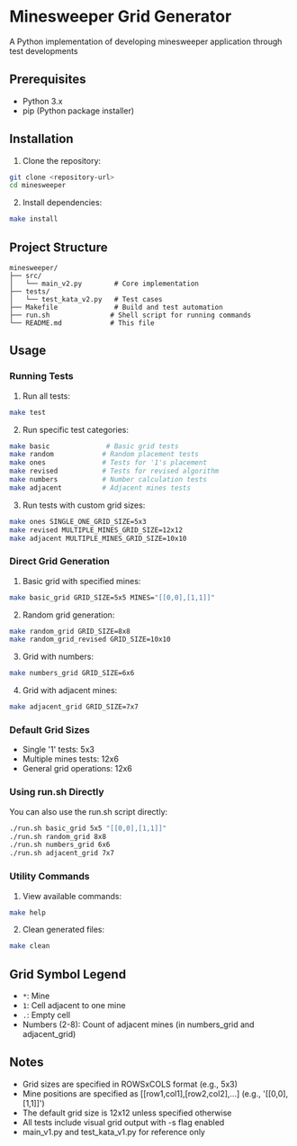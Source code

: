 # Minesweeper Grid Generator

A Python implementation of developing minesweeper application through test developments

## Prerequisites

- Python 3.x
- pip (Python package installer)

## Installation

1. Clone the repository:
```bash
git clone <repository-url>
cd minesweeper
```

2. Install dependencies:
```bash
make install
```

## Project Structure

```
minesweeper/
├── src/
│   └── main_v2.py        # Core implementation
├── tests/
│   └── test_kata_v2.py   # Test cases
├── Makefile              # Build and test automation
├── run.sh               # Shell script for running commands
└── README.md            # This file
```

## Usage

### Running Tests

1. Run all tests:
```bash
make test
```

2. Run specific test categories:
```bash
make basic              # Basic grid tests
make random            # Random placement tests
make ones              # Tests for '1's placement
make revised           # Tests for revised algorithm
make numbers           # Number calculation tests
make adjacent          # Adjacent mines tests
```

3. Run tests with custom grid sizes:
```bash
make ones SINGLE_ONE_GRID_SIZE=5x3
make revised MULTIPLE_MINES_GRID_SIZE=12x12
make adjacent MULTIPLE_MINES_GRID_SIZE=10x10
```

### Direct Grid Generation

1. Basic grid with specified mines:
```bash
make basic_grid GRID_SIZE=5x5 MINES="[[0,0],[1,1]]"
```

2. Random grid generation:
```bash
make random_grid GRID_SIZE=8x8
make random_grid_revised GRID_SIZE=10x10
```

3. Grid with numbers:
```bash
make numbers_grid GRID_SIZE=6x6
```

4. Grid with adjacent mines:
```bash
make adjacent_grid GRID_SIZE=7x7
```

### Default Grid Sizes
- Single '1' tests: 5x3
- Multiple mines tests: 12x6
- General grid operations: 12x6

### Using run.sh Directly

You can also use the run.sh script directly:
```bash
./run.sh basic_grid 5x5 "[[0,0],[1,1]]"
./run.sh random_grid 8x8
./run.sh numbers_grid 6x6
./run.sh adjacent_grid 7x7
```

### Utility Commands

1. View available commands:
```bash
make help
```

2. Clean generated files:
```bash
make clean
```

## Grid Symbol Legend
- `*`: Mine
- `1`: Cell adjacent to one mine
- `.`: Empty cell
- Numbers (2-8): Count of adjacent mines (in numbers_grid and adjacent_grid)

## Notes
- Grid sizes are specified in ROWSxCOLS format (e.g., 5x3)
- Mine positions are specified as [[row1,col1],[row2,col2],...] (e.g., '[[0,0],[1,1]]')
- The default grid size is 12x12 unless specified otherwise
- All tests include visual grid output with -s flag enabled
- main_v1.py and test_kata_v1.py for reference only